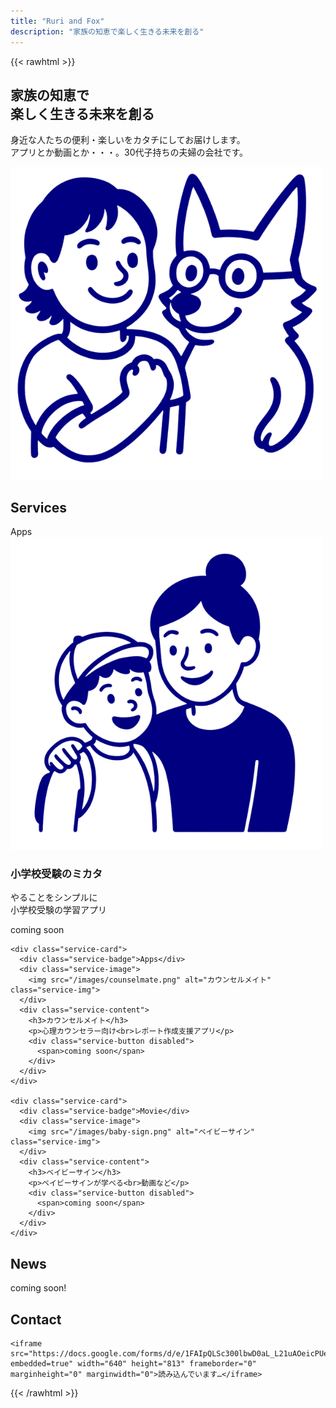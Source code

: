 ```yaml
---
title: "Ruri and Fox"
description: "家族の知恵で楽しく生きる未来を創る"
---
```


{{< rawhtml >}}
<!-- ヒーローセクション -->
<section class="hero-section">
  <div class="hero-content">
    <h1><strong>家族の知恵で<br>楽しく生きる未来を創る</strong></h1>
    <p>
      身近な人たちの便利・楽しいをカタチにしてお届けします。<br>
      アプリとか動画とか・・・。30代子持ちの夫婦の会社です。
    </p>
  </div>
  <div class="hero-image">
    <img src="/images/about-ruri-fox.png" alt="Ruri and Fox">
  </div>
</section>

<!-- サービスセクション -->
<section class="services-section" id="services">
  <h2 class="section-title">Services</h2>
  <div class="service-cards">
    <div class="service-card">
      <div class="service-badge">Apps</div>
      <div class="service-image">
        <img src="/images/exam-support.png" alt="小学校受験の見方" class="service-img">
      </div>
      <div class="service-content">
        <h3>小学校受験のミカタ</h3>
        <p>やることをシンプルに<br>小学校受験の学習アプリ</p>
        <div class="service-button disabled">
          <span>coming soon</span>
        </div>
      </div>
    </div>
    
    <div class="service-card">
      <div class="service-badge">Apps</div>
      <div class="service-image">
        <img src="/images/counselmate.png" alt="カウンセルメイト" class="service-img">
      </div>
      <div class="service-content">
        <h3>カウンセルメイト</h3>
        <p>心理カウンセラー向け<br>レポート作成支援アプリ</p>
        <div class="service-button disabled">
          <span>coming soon</span>
        </div>
      </div>
    </div>
    
    <div class="service-card">
      <div class="service-badge">Movie</div>
      <div class="service-image">
        <img src="/images/baby-sign.png" alt="ベイビーサイン" class="service-img">
      </div>
      <div class="service-content">
        <h3>ベイビーサイン</h3>
        <p>ベイビーサインが学べる<br>動画など</p>
        <div class="service-button disabled">
          <span>coming soon</span>
        </div>
      </div>
    </div>
  </div>
</section>

<!-- ニュースセクション -->
<section class="news-section">
  <div class="container">
    <h2 class="section-title">News</h2>
    <div class="news-content">
      <p class="coming-soon">coming soon!</p>
    </div>
  </div>
</section>

<!-- お問い合わせセクション -->
<section class="contact-section" id="contact">
  <h2 class="section-title">Contact</h2>

  <div class="google-form-container">

    <iframe src="https://docs.google.com/forms/d/e/1FAIpQLSc300lbwD0aL_L21uAOeicPUeyQwLfbPtknODmk1kCj5LqQGw/viewform?embedded=true" width="640" height="813" frameborder="0" marginheight="0" marginwidth="0">読み込んでいます…</iframe>
  </div>
  
  <!-- <div class="privacy-notice">
    <p>※ 個人情報の取り扱いについては<a href="#">プライバシーポリシー</a>をご確認ください</p>
  </div> -->
</section>
{{< /rawhtml >}}